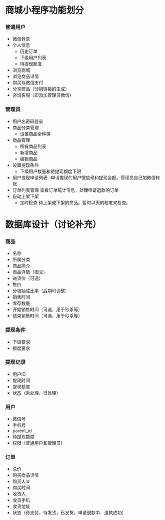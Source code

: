 # 商城小程序功能划分

### 普通用户

- 微信登录
- 个人信息
  - 历史订单
  - 下级用户列表
  - 待提现额度
- 浏览商城
- 浏览商品详情
- 购买与微信支付
- 分享商品（分销链接的生成）
- 咨询客服（即添加管理员微信）

### 管理员
- 用户名密码登录
- 商品分类管理
  - 设置商品全种类
- 商品管理
  - 所有商品列表
  - 新增商品
  - 编辑商品
- 设置提现条件
  - 下级用户数量和待提现额度下限
- 用户提现申请列表
  -申请提现的用户微信号和提现金额。管理员自己加微信转账
- 订单列表管理
  查看订单统计信息，处理申请退款的订单
- 自动上架下架
  - 定时检查 待上架或下架的商品。暂时以天的粒度来检查。

# 数据库设计（讨论补充）
### 商品

- 名称
- 所属分类
- 商品简介
- 商品详情（图文）
- 进货价（可选）
- 售价
- 分销抽成比率（后期可调整）
- 销售时间
- 库存数量
- 开始销售时间（可选，用于秒杀等）
- 结束销售时间（可选，用于秒杀等）

### 提现条件

- 下级要求
- 额度要求

### 提现记录

- 用户ID
- 提现时间
- 提现额度
- 状态（未处理、已处理）

### 用户

- 微信号
- 手机号
- parent_id
- 待提现额度
- 权限（普通用户和管理员）

### 订单

- 总价
- 购买商品详情
- 购买人id
- 购买时间
- 收货人
- 收货手机
- 收货地址
- 状态（待支付，待发货，已发货，申请退款中，退款成功）



